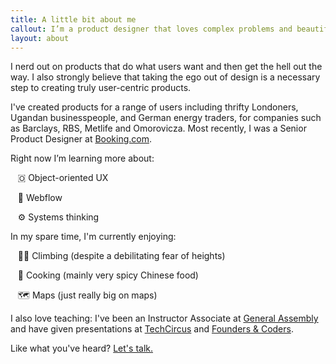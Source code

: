 ```yaml
---
title: A little bit about me
callout: I’m a product designer that loves complex problems and beautifully simple solutions.
layout: about
---
```


I nerd out on products that do what users want and then get the hell out the way. I also strongly believe that taking the ego out of design is a necessary step to creating truly user-centric products.

I've created products for a range of users including thrifty Londoners, Ugandan businesspeople, and German energy traders, for companies such as Barclays, RBS, Metlife and Omorovicza. Most recently, I was a Senior Product Designer at [Booking.com](https://www.booking.com).

Right now I’m learning more about:

&nbsp;&nbsp;&nbsp;🇴&nbsp;Object-oriented UX

&nbsp;&nbsp;&nbsp;🔗&nbsp;Webflow

&nbsp;&nbsp;&nbsp;⚙️&nbsp;Systems thinking

In my spare time, I'm currently enjoying:

&nbsp;&nbsp;&nbsp;🧗‍♂️&nbsp;Climbing (despite a debilitating fear of heights)

&nbsp;&nbsp;&nbsp;🥟&nbsp;Cooking (mainly very spicy Chinese food)

&nbsp;&nbsp;&nbsp;🗺️&nbsp;Maps (just really big on maps)

I also love teaching: I've been an Instructor Associate at [General Assembly](https://generalassemb.ly/) and have given presentations at [TechCircus](https://www.techcircustv.com) and [Founders & Coders](https://www.foundersandcoders.com/).

Like what you've heard? [Let's talk.](https://jaredhill.co/contact/)
